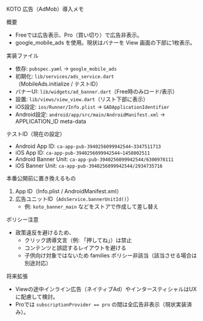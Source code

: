 KOTO 広告（AdMob）導入メモ

概要
- Freeでは広告表示、Pro（買い切り）で広告非表示。
- google_mobile_ads を使用。現状はバナーを View 画面の下部に1枚表示。

実装ファイル
- 依存: `pubspec.yaml` → `google_mobile_ads`
- 初期化: `lib/services/ads_service.dart`（MobileAds.initialize / テストID）
- バナーUI: `lib/widgets/ad_banner.dart`（Free時のみロード/表示）
- 設置: `lib/views/view_view.dart`（リスト下部に表示）
- iOS設定: `ios/Runner/Info.plist` → `GADApplicationIdentifier`
- Android設定: `android/app/src/main/AndroidManifest.xml` → APPLICATION_ID meta-data

テストID（現在の設定）
- Android App ID: `ca-app-pub-3940256099942544~3347511713`
- iOS App ID: `ca-app-pub-3940256099942544~1458002511`
- Android Banner Unit: `ca-app-pub-3940256099942544/6300978111`
- iOS Banner Unit: `ca-app-pub-3940256099942544/2934735716`

本番公開前に置き換えるもの
1) App ID（Info.plist / AndroidManifest.xml）
2) 広告ユニットID（`AdsService.bannerUnitId()`）
   - 例: `koto_banner_main` などをストアで作成して差し替え

ポリシー注意
- 政策違反を避けるため、
  - クリック誘導文言（例: 「押してね」）は禁止
  - コンテンツと誤認するレイアウトを避ける
  - 子供向け対象ではないため families ポリシー非該当（該当させる場合は別途対応）

将来拡張
- Viewの途中インライン広告（ネイティブAd）やインタースティシャルはUXに配慮して検討。
- Proでは `subscriptionProvider == pro` の間は全広告非表示（現状実装済み）。

